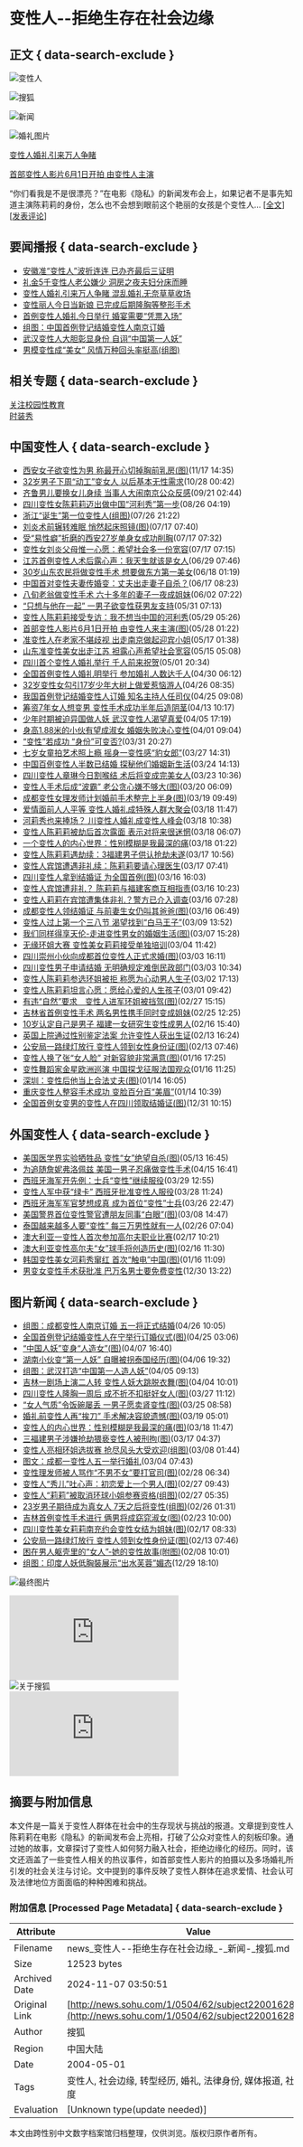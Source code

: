 # 变性人--拒绝生存在社会边缘

## 正文 { data-search-exclude }


![变性人](https://images.sohu.com/ccc.gif)

![搜狐](https://images.sohu.com/uiue/sohu_logo/2005/sohu_logo2.gif)

![新闻](https://images.sohu.com/uiue/sohu_logo/2005/news_logo2.gif)

![婚礼图片](https://photo.sohu.com/2004/05/01/74/Img220017478.jpg)

[变性人婚礼引来万人争睹](https://news.sohu.com/2004/05/02/01/news220020171.shtml)

[首部变性人影片6月1日开拍 由变性人主演](https://news.sohu.com/2004/05/28/83/news220288358.shtml)

“你们看我是不是很漂亮？”在电影《隐私》的新闻发布会上，如果记者不是事先知道主演陈莉莉的身份，怎么也不会想到眼前这个艳丽的女孩是个变性人… [[全文](https://news.sohu.com/2004/05/28/83/news220288358.shtml)] [[发表评论](https://comment.news.sohu.com/comment/topic.jsp?id=220020171)]

## 要闻播报 { data-search-exclude }

- [安徽准“变性人”波折连连 已办齐最后三证明](/2004/05/09/36/news220053688.shtml)
- [礼金5千变性人老公嫌少 洞房之夜夫妇分床而睡](/2004/05/03/43/news220024369.shtml)
- [变性人婚礼引来万人争睹 混乱婚礼无奈草草收场](/2004/05/02/01/news220020171.shtml)
- [变性丽人今日当新娘 已完成后期隆胸等整形手术](/2004/05/01/57/news220015717.shtml)
- [首例变性人婚礼今日举行 婚宴需要“凭票入场”](/2004/05/01/57/news220015737.shtml)
- [组图：中国首例登记结婚变性人南京订婚](/2004/04/26/26/news219952676.shtml)
- [武汉变性人大胆彰显身份 自诩“中国第一人妖”](/2004/04/05/45/news219744522.shtml)
- [男模变性成“美女” 风情万种回头率挺高(组图)](/2003/12/17/61/news217046111.shtml)

## 相关专题 { data-search-exclude }

[关注校园性教育](https://news.sohu.com/1/0404/45/subject219974516.shtml)  
[时装秀](https://news.sohu.com/1/0204/97/subject218899703.shtml)

## 中国变性人 { data-search-exclude }

- [西安女子欲变性为男 称最开心切掉胸前乳房(图)](/20041117/n223033616.shtml)(11/17 14:35) 
- [32岁男子下周“动工”变女人 以后基本无性需求](/20041028/n222721179.shtml)(10/28 00:42) 
- [齐鲁男儿要换女儿身续 当事人大闹南京公众反感](/20040921/n222144065.shtml)(09/21 02:44) 
- [四川变性女陈莉莉迈出做中国“河利秀”第一步](/20040826/n221736704.shtml)(08/26 04:19) 
- [浙江“诞生”第一位变性人(组图)](/20040726/n221210563.shtml)(07/26 21:22) 
- [刘炎术前辗转难眠 悄然起床照镜(图)](/20040717/n221049678.shtml)(07/17 07:40) 
- [受“易性癖”折磨的西安27岁单身女成功削胸](/20040717/n221049664.shtml)(07/17 07:32) 
- [变性女刘炎父母惟一心愿：希望社会多一份宽容](/20040717/n221049652.shtml)(07/17 07:15) 
- [江苏首例变性人术后露心声：我天生就该是女人](/2004/06/29/12/news220761248.shtml)(06/29 07:46) 
- [30岁山东农民将做变性手术 想要做东方第一美女](/2004/06/18/71/news220587119.shtml)(06/18 01:19) 
- [中国首对变性夫妻传婚变：丈夫出走妻子自杀？](/2004/06/17/16/news220571628.shtml)(06/17 08:23) 
- [八旬老翁做变性手术 六十多年的妻子一夜成姐妹](/2004/06/02/17/news220351791.shtml)(06/02 07:22) 
- [“只想与他在一起” 一男子欲变性获男友支持](/2004/05/31/79/news220317904.shtml)(05/31 07:13) 
- [变性人陈莉莉接受专访：我不想当中国的河利秀](/2004/05/29/38/news220303864.shtml)(05/29 05:26) 
- [首部变性人影片6月1日开拍 由变性人来主演(图)](/2004/05/28/83/news220288358.shtml)(05/28 01:22) 
- [准变性人在老家不堪歧视 出走南京做起迎宾小姐](/2004/05/17/54/news220145455.shtml)(05/17 01:38) 
- [山东准变性美女出走江苏 袒露心声希望社会宽容](/2004/05/15/51/news220135168.shtml)(05/15 05:08) 
- [四川首个变性人婚礼举行 千人前来祝贺](/2004/05/01/87/news220018751.shtml)(05/01 20:34) 
- [全国首例变性人婚礼明举行 参加婚礼人数达千人](/2004/04/30/40/news220004080.shtml)(04/30 06:12) 
- [32岁变性女勾引17岁少年大树上做爱惹恼游人](/2004/04/26/01/news219950199.shtml)(04/26 08:35) 
- [我国首例登记结婚变性人订婚 知名主持人任司仪](/2004/04/25/36/news219943636.shtml)(04/25 09:08) 
- [筹资7年女人想变男 变性手术成功半年后造阴茎](/2004/04/13/41/news219814134.shtml)(04/13 10:17) 
- [少年时期被迫异国做人妖 武汉变性人渴望真爱](/2004/04/05/98/news219749855.shtml)(04/05 17:19) 
- [身高1.88米的小伙有望成淑女 婚姻失败决心变性](/2004/04/01/41/news219694149.shtml)(04/01 09:04) 
- [“变性”若成功 “身份”可变否?](/2004/03/31/96/news219689627.shtml)(03/31 20:27) 
- [七岁女童拍艺术照上瘾 摇身一变性感“豹女郎”](/2004/03/27/42/news219624298.shtml)(03/27 14:31) 
- [中国百例变性人半数已结婚 探秘他们婚姻新生活](/2004/03/24/59/news219575922.shtml)(03/24 14:13) 
- [四川变性人章琳今日割喉结 术后将变成完美女人](/2004/03/23/46/news219554695.shtml)(03/23 10:36) 
- [变性人手术后成“波霸” 老公贪心嫌不够大(图)](/2004/03/20/41/news219514199.shtml)(03/20 06:09) 
- [成都变性女理发师计划婚前手术整完上半身(图)](/2004/03/19/02/news219500216.shtml)(03/19 09:49) 
- [爱情面前人人平等 变性人婚礼成特殊人群大聚会](/2004/03/18/80/news219488063.shtml)(03/18 11:47) 
- [河莉秀也来捧场？ 川变性人婚礼成变性人峰会](/2004/03/18/61/news219486109.shtml)(03/18 10:38) 
- [变性人陈莉莉被劫后首次露面 表示对将来很迷惘](/2004/03/18/13/news219481346.shtml)(03/18 06:07) 
- [一个变性人的内心世界：性别模糊是我最深的痛](/2004/03/18/05/news219480521.shtml)(03/18 01:22) 
- [变性人陈莉莉遇劫续：3福建男子供认抢劫未遂](/2004/03/17/48/news219474816.shtml)(03/17 10:56) 
- [变性人宾馆遭遇非礼续：陈莉莉要请心理医生](/2004/03/17/51/news219465184.shtml)(03/17 07:41) 
- [四川变性人拿到结婚证 为全国首例(图)](/2004/03/16/69/news219456955.shtml)(03/16 16:03) 
- [变性人宾馆遭非礼？ 陈莉莉与福建客商互相指责](/2004/03/16/27/news219452769.shtml)(03/16 10:23) 
- [变性人莉莉在宾馆遭集体非礼？警方已介入调查](/2004/03/16/93/news219449348.shtml)(03/16 07:28) 
- [成都变性人领结婚证 与前妻生女仍叫其爸爸(图)](/2004/03/16/91/news219449182.shtml)(03/16 06:49) 
- [变性人过上第一个三八节 渴望找到“白马王子”](/2004/03/09/87/news219358769.shtml)(03/09 13:52) 
- [我们同样得享天伦-走进变性男女的婚姻生活(图)](/2004/03/07/01/news219330162.shtml)(03/07 15:28) 
- [无缘环姐大赛 变性美女莉莉接受单独培训](/2004/03/04/61/news219296157.shtml)(03/04 11:42) 
- [四川崇州小伙向成都首位变性人正式求婚(图)](/2004/03/03/30/news219283089.shtml)(03/03 16:11) 
- [四川变性男子申请结婚 无明确规定难倒民政部门](/2004/03/03/59/news219275945.shtml)(03/03 10:34) 
- [变性人陈莉莉参选环姐被拒 称愿为心动男人生子](/2004/03/02/98/news219269864.shtml)(03/02 17:13) 
- [变性人陈莉莉坦言心愿：愿给心爱的人生孩子](/2004/03/01/06/news219250687.shtml)(03/01 09:42) 
- [有违“自然”要求　变性人进军环姐被挡驾(图)](/2004/02/27/86/news219228639.shtml)(02/27 15:15) 
- [吉林省首例变性手术 两名男性携手同时变成姐妹](/2004/02/25/89/news219198956.shtml)(02/25 12:25) 
- [10岁认定自己是男子 福建一女研究生变性成男人](/2004/02/16/41/news219094190.shtml)(02/16 15:40) 
- [英国上院通过性别鉴定法案 允许变性人获出生证](/2004/02/13/68/news219066893.shtml)(02/13 16:24) 
- [公安局一路绿灯放行 变性人领到女性身份证(图)](https://news.sohu.com/2004/02/13/79/news219057980.shtml)(02/13 07:46) 
- [变性人换了张“女人脸” 对新容貌非常满意(图)](/2004/01/16/26/news218632607.shtml)(01/16 17:25) 
- [变性舞蹈家金星欧洲巡演 中国探戈征服法国观众](/2004/01/16/99/news218619924.shtml)(01/16 11:25) 
- [深圳：变性后他当上合法丈夫(图)](/2004/01/14/68/news218536871.shtml)(01/14 16:05) 
- [重庆变性人整容手术成功 变脸百分百“美眉”](/2004/01/14/80/news218518098.shtml)(01/14 10:39) 
- [全国首例女变男的变性人在四川领取结婚证(图)](/2003/12/31/71/news217697130.shtml)(12/31 10:15)

## 外国变性人 { data-search-exclude }

- [美国医学界实验牺牲品 变性“女”绝望自杀(图)](/2004/05/13/73/news220117359.shtml)(05/13 16:45) 
- [为追随詹妮弗洛佩兹 美国一男子忍痛做变性手术](/2004/04/15/99/news219849911.shtml)(04/15 16:41) 
- [西班牙海军开先例：士兵“变性”继续服役](/2004/03/29/61/news219646172.shtml)(03/29 12:55) 
- [变性人军中获“绿卡” 西班牙批准变性人服役](/2004/03/28/98/news219629809.shtml)(03/28 11:24) 
- [西班牙海军军官梦想成真 成为首位“变性”士兵](/2004/03/26/86/news219618648.shtml)(03/26 22:47) 
- [美国警界首位变性警官遭朋友同事“白眼”(图)](/2004/03/08/23/news219342366.shtml)(03/08 14:47) 
- [泰国越来越多人要“变性” 每三万男性就有一人](/2004/02/26/81/news219208102.shtml)(02/26 07:04) 
- [澳大利亚一变性人首次参加高尔夫职业比赛](/2004/02/17/28/news219102873.shtml)(02/17 10:21) 
- [澳大利亚变性高尔夫“女”球手将创造历史(图)](/2004/02/16/15/news219091533.shtml)(02/16 11:30) 
- [韩国变性美女河莉秀窜红 首次“触电”中国(图)](https://yule.sohu.com/2004/01/16/35/article218643539.shtml)(01/16 11:09) 
- [男变女变性手术获批准 巴万名男士要免费变性](/2003/12/30/81/news217638101.shtml)(12/30 13:22)

## 图片新闻 { data-search-exclude }

- [组图：成都变性人南京订婚 五一将正式结婚](/2004/04/26/12/news219951285.shtml)(04/26 10:05) 
- [全国首例登记结婚变性人在宁举行订婚仪式(图)](/2004/04/25/32/news219943245.shtml)(04/25 03:06) 
- [“中国人妖”变身“人造女”(图)](/2004/04/07/97/news219769705.shtml)(04/07 16:40) 
- [湖南小伙变“第一人妖” 自曝被拐泰国经历(图)](/2004/04/06/02/news219760256.shtml)(04/06 19:32) 
- [组图：武汉打造“中国第一人造人妖”](/2004/04/05/14/news219741466.shtml)(04/05 09:13) 
- [吉林一剧场上演二人转 变性人妖大跳脱衣舞(图)](/2004/04/04/09/news219730906.shtml)(04/04 10:01) 
- [四川变性人隆胸一周后 成不折不扣挺好女人(图)](/2004/03/27/20/news219622047.shtml)(03/27 11:12) 
- [“女人气质”令饭碗屡丢 一男子愿卖肾变性(图)](/2004/03/25/63/news219586307.shtml)(03/25 08:58) 
- [婚礼前变性人再“挨刀” 手术解决容貌遗憾(图)](/2004/03/19/79/news219497936.shtml)(03/19 05:01) 
- [变性人的内心世界：性别模糊是我最深的痛(图)](/2004/03/18/80/news219488061.shtml)(03/18 11:47) 
- [三福建男子涉嫌抢劫猥亵变性人被刑拘(图)](/2004/03/17/44/news219464445.shtml)(03/17 04:37) 
- [变性人亮相环姐选拔赛 抢尽风头大受欢迎(组图)](/2004/03/08/40/news219334027.shtml)(03/08 01:44) 
- [图文：成都一变性人五一举行婚礼](/2004/03/04/79/news219297937.shtml)(03/04 07:43) 
- [变性理发师被人骂作“不男不女”要打官司(图)](/2004/02/28/48/news219234843.shtml)(02/28 06:34) 
- [变性人“秀儿”吐心声：初恋爱上一个男人(图)](/2004/02/27/01/news219230123.shtml)(02/27 09:43) 
- [变性人“莉莉”被取消环球小姐参赛资格(组图)](/2004/02/27/14/news219221479.shtml)(02/27 05:35) 
- [23岁男子期待成为真女人 7天之后将变性(组图)](/2004/02/26/77/news219207706.shtml)(02/26 01:31) 
- [吉林首例变性手术进行 俩男将成窈窕淑女(图)](/2004/02/23/15/news219181563.shtml)(02/23 10:00) 
- [四川变性美女莉莉南充约会变性女结为姐妹(图)](/2004/02/17/99/news219099992.shtml)(02/17 08:33) 
- [公安局一路绿灯放行 变性人领到女性身份证(图)](/2004/02/13/79/news219057980.shtml)(02/13 07:46) 
- [困在男人躯壳里的“女人”-她的变性故事(附图)](/2004/02/08/32/news218983255.shtml)(02/08 10:01) 
- [组图：印度人妖低胸裝展示“出水芙蓉”媚态](/15/87/news205328715.shtml)(12/29 18:10) 

![最终图片](https://images.sohu.com/ccc.gif)

![搜狐招聘](https://hr.sohu.com/hrm.html)  
![关于搜狐](https://www.sohu.com/about/)  
![版权所有](https://www.sohu.com/about/copyright.html)  

## 摘要与附加信息

<!-- tcd_abstract -->
本文件是一篇关于变性人群体在社会中的生存现状与挑战的报道。文章提到变性人陈莉莉在电影《隐私》的新闻发布会上亮相，打破了公众对变性人的刻板印象。通过她的故事，文章探讨了变性人如何努力融入社会，拒绝边缘化的经历。同时，该文还涵盖了一些变性人相关的热议事件，如首部变性人影片的拍摄以及多场婚礼所引发的社会关注与讨论。文中提到的事件反映了变性人群体在追求爱情、社会认可及法律地位方面面临的种种困难和挑战。
<!-- tcd_abstract_end -->

### 附加信息 [Processed Page Metadata] { data-search-exclude }

| Attribute       | Value                                  |
|-----------------|----------------------------------------|
| Filename        | news_变性人--拒绝生存在社会边缘_-_新闻-_搜狐.md                             |
| Size            | 12523 bytes                           |
| Archived Date   | 2024-11-07 03:50:51                             |
| Original Link   | [http://news.sohu.com/1/0504/62/subject220016282.shtml](http://news.sohu.com/1/0504/62/subject220016282.shtml)                       |
| Author          | 搜狐                               |
| Region          | 中国大陆                               |
| Date            | 2004-05-01                                 |
| Tags            | 变性人, 社会边缘, 转型经历, 婚礼, 法律身份, 媒体报道, 社会接受度                                 |
| Evaluation            | [Unknown type(update needed)]                                 |
<!-- tcd_table_end -->

本文由跨性别中文数字档案馆归档整理，仅供浏览。版权归原作者所有。
